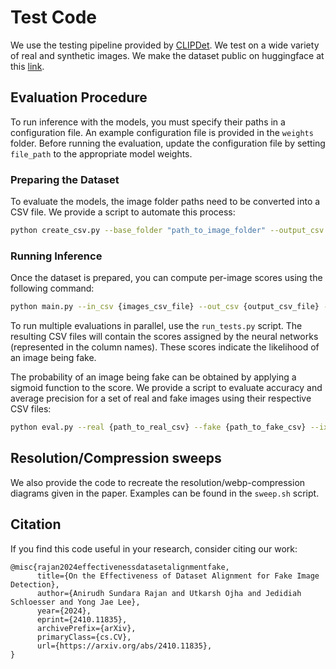 # Test Code

We use the testing pipeline provided by [CLIPDet](https://github.com/grip-unina/ClipBased-SyntheticImageDetection). We test on a wide variety of real and synthetic images. We make the dataset public on huggingface at this [link](https://huggingface.co/datasets/AniSundar18/Robust_LDM_Benchmark). 

## **Evaluation Procedure**  
To run inference with the models, you must specify their paths in a configuration file. An example configuration file is provided in the `weights` folder. Before running the evaluation, update the configuration file by setting `file_path` to the appropriate model weights.  

### **Preparing the Dataset**  

To evaluate the models, the image folder paths need to be converted into a CSV file. We provide a script to automate this process:  

```bash
python create_csv.py --base_folder "path_to_image_folder" --output_csv "output_csv_path" --dir "real/fake (optional)"
```

### **Running Inference**  

Once the dataset is prepared, you can compute per-image scores using the following command:  

```bash
python main.py --in_csv {images_csv_file} --out_csv {output_csv_file} --device "cuda:4" --weights_dir {weights_directory} --models {models_to_evaluate}
```

To run multiple evaluations in parallel, use the `run_tests.py` script. The resulting CSV files will contain the scores assigned by the neural networks (represented in the column names). These scores indicate the likelihood of an image being fake.  

The probability of an image being fake can be obtained by applying a sigmoid function to the score. We provide a script to evaluate accuracy and average precision for a set of real and fake images using their respective CSV files:  

```bash
python eval.py --real {path_to_real_csv} --fake {path_to_fake_csv} --ix {number_of_detectors_to_evaluate}
```

## Resolution/Compression sweeps
We also provide the code to recreate the resolution/webp-compression diagrams given in the paper. Examples can be found in the ```sweep.sh``` script. 


## Citation
If you find this code useful in your research, consider citing our work:
```
@misc{rajan2024effectivenessdatasetalignmentfake,
      title={On the Effectiveness of Dataset Alignment for Fake Image Detection}, 
      author={Anirudh Sundara Rajan and Utkarsh Ojha and Jedidiah Schloesser and Yong Jae Lee},
      year={2024},
      eprint={2410.11835},
      archivePrefix={arXiv},
      primaryClass={cs.CV},
      url={https://arxiv.org/abs/2410.11835}, 
}
```

